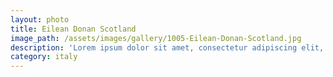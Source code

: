 ```yaml
---
layout: photo
title: Eilean Donan Scotland
image_path: /assets/images/gallery/1005-Eilean-Donan-Scotland.jpg
description: 'Lorem ipsum dolor sit amet, consectetur adipiscing elit, sed do eiusmod tempor incididunt ut labore et dolore magna aliqua.'
category: italy
---
```

